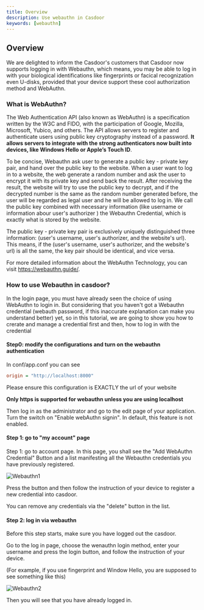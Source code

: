 ```yaml
---
title: Overview
description: Use webauthn in Casdoor
keywords: [webauthn]
---
```


## Overview
We are delighted to inform the Casdoor's customers that Casdoor now supports logging in with Webauthn, which means, you may be able to log in with your biological identifications like fingerprints or facical recognization even U-disks, provided that your device support these cool authorization method and WebAuthn.

### What is WebAuthn?

The Web Authentication API (also known as WebAuthn) is a specification written by the W3C and FIDO, with the participation of Google, Mozilla, Microsoft, Yubico, and others. The API allows servers to register and authenticate users using public key cryptography instead of a password. **It allows servers to integrate with the strong authenticators now built into devices, like Windows Hello or Apple’s Touch ID**. 

To be concise, Webauthn ask user to generate a public key - private key pair, and hand over the public key to the website. When a user want to log in to a website, the web generate a random number and ask the user to encrypt it with its private key and send back the result. After receiving the result, the website will try to use the public key to decrypt, and if the decrypted number is the same as the random number generated before, the user will be regarded as legal user and he will be allowed to log in. We call the public key combined with necessary information (like username or information abour user's authorizer ) the Webauthn Credential, which is exactly what is stored by the website.

The public key - private key pair is exclusively uniquely distinguished three information: (user's username, user's authorizer, and the website's url). This means, if the (user's username, user's authorizer, and the website's url) is all the same, the key pair should be identical, and vice versa.

For more detailed information about the WebAuthn Technology, you can visit <https://webauthn.guide/>.

### How to use Webauthn in casdoor?

In the login page, you must have already seen the choice of using WebAuthn to login in. But considering that you haven't got a Webauthn credential (webauth password, if this inaccurate explanation can make you understand better) yet, so in this tutorial, we are going to show you how to crerate and manage a credential first and then, how to log in with the credential

#### Step0: modify the configurations and turn on the webauthn authentication
In conf/app.conf you can see
```ini
origin = "http://localhost:8000"
```
Please ensure this configuration is EXACTLY the url of your website

**Only https is supported for webauthn unless you are using localhost**

Then log in as the administrator and go to the edit page of your application. Turn the switch on "Enable webAuthn signin". In default, this feature is not enabled.

#### Step 1: go to "my account" page

Step 1: go to account page. In this page, you shall see the "Add WebAuthn Credential" Button and a list manifesting all the Webauthn credentials you have previously registered.

![Webauthn1](/img/webauthn/webauthn.png)

Press the button and then follow the instruction of your device to register a new credential into casdoor.

You can remove any credentials via the "delete" button in the list.

#### Step 2: log in via webauthn 
Before this step starts, make sure you have logged out the casdoor.

Go to the log in page, choose the wenauthn login method, enter your username and press the login button, and follow the instruction of your device.

(For example, if you use fingerprint and Window Hello, you are supposed to see something like this)

![Webauthn2](/img/webauthn/login_webauthn.png)

Then you will see that you have already logged in.
